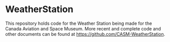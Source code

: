 # WeatherStation
This repository holds code for the Weather Station being made for the Canada Aviation and Space Museum. More recent and complete code and other documents can be found at https://github.com/CASM-WeatherStation.
